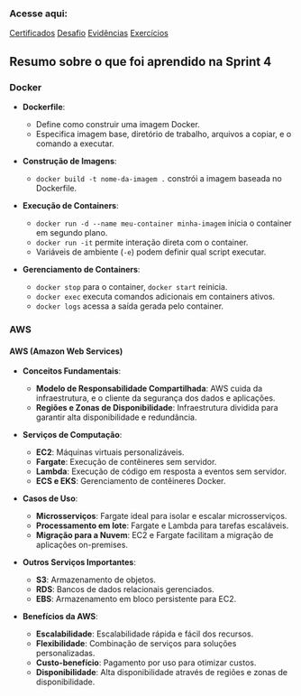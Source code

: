 ### Acesse aqui:

[Certificados](./Certificados/)
[Desafio](./Desafio/)
[Evidências](./Evidencias/)
[Exercícios](./Exercicios/)



## Resumo sobre o que foi aprendido na Sprint 4

### Docker

- **Dockerfile**:
  - Define como construir uma imagem Docker.
  - Especifica imagem base, diretório de trabalho, arquivos a copiar, e o comando a executar.

- **Construção de Imagens**:
  - `docker build -t nome-da-imagem .` constrói a imagem baseada no Dockerfile.

- **Execução de Containers**:
  - `docker run -d --name meu-container minha-imagem` inicia o container em segundo plano.
  - `docker run -it` permite interação direta com o container.
  - Variáveis de ambiente (`-e`) podem definir qual script executar.

- **Gerenciamento de Containers**:
  - `docker stop` para o container, `docker start` reinicia.
  - `docker exec` executa comandos adicionais em containers ativos.
  - `docker logs` acessa a saída gerada pelo container.


### AWS

#### AWS (Amazon Web Services)

- **Conceitos Fundamentais**:
    
    - **Modelo de Responsabilidade Compartilhada**: AWS cuida da infraestrutura, e o cliente da segurança dos dados e aplicações.
    - **Regiões e Zonas de Disponibilidade**: Infraestrutura dividida para garantir alta disponibilidade e redundância.
- **Serviços de Computação**:
    
    - **EC2**: Máquinas virtuais personalizáveis.
    - **Fargate**: Execução de contêineres sem servidor.
    - **Lambda**: Execução de código em resposta a eventos sem servidor.
    - **ECS e EKS**: Gerenciamento de contêineres Docker.
- **Casos de Uso**:
    
    - **Microsserviços**: Fargate ideal para isolar e escalar microsserviços.
    - **Processamento em lote**: Fargate e Lambda para tarefas escaláveis.
    - **Migração para a Nuvem**: EC2 e Fargate facilitam a migração de aplicações on-premises.
- **Outros Serviços Importantes**:
    
    - **S3**: Armazenamento de objetos.
    - **RDS**: Bancos de dados relacionais gerenciados.
    - **EBS**: Armazenamento em bloco persistente para EC2.
- **Benefícios da AWS**:
    
    - **Escalabilidade**: Escalabilidade rápida e fácil dos recursos.
    - **Flexibilidade**: Combinação de serviços para soluções personalizadas.
    - **Custo-benefício**: Pagamento por uso para otimizar custos.
    - **Disponibilidade**: Alta disponibilidade através de regiões e zonas de disponibilidade.